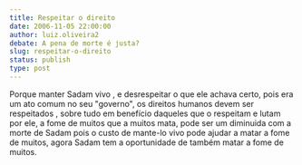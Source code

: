 ```yaml
---
title: Respeitar o direito
date: 2006-11-05 22:00:00
author: luiz.oliveira2
debate: A pena de morte é justa?
slug: respeitar-o-direito
status: publish 
type: post
---
```


Porque manter Sadam vivo , e desrespeitar o que ele achava certo, pois era um ato comum no seu "governo", os direitos humanos devem ser respeitados , sobre tudo em benefício daqueles que o respeitam e lutam por ele, a fome de muitos que a muitos mata, pode ser um diminuida com a morte de Sadam pois o custo de mante-lo vivo pode ajudar a matar a fome de muitos, agora Sadam tem a oportunidade de também matar a fome de muitos.
